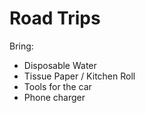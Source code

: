 # Road Trips

Bring:

* Disposable Water
* Tissue Paper / Kitchen Roll
* Tools for the car
* Phone charger

